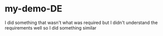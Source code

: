 # my-demo-DE
I did something that wasn't what was required but I didn't understand the requirements well so I did something similar
